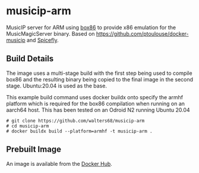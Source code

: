 # musicip-arm
MusicIP server for ARM using [box86](https://github.com/ptitSeb/box86) to provide x86 emulation for the MusicMagicServer binary.  Based on https://github.com/ptoulouse/docker-musicip and [Spicefly](https://www.spicefly.com/).

## Build Details
The image uses a multi-stage build with the first step being used to compile box86 and the resulting binary being copied to the final image in the second stage.  Ubuntu:20.04 is used as the base.

This example build command uses docker buildx onto specify the armhf platform which is required for the box86 compilation when running on an aarch64 host.  This has been tested on an Odroid N2 running Ubuntu 20.04
```shell
# git clone https://github.com/walters68/musicip-arm
# cd musicip-arm
# docker buildx build --platform=armhf -t musicip-arm .
```
## Prebuilt Image
An image is available from the [Docker Hub](https://hub.docker.com/r/mwalters68/musicip-arm).
